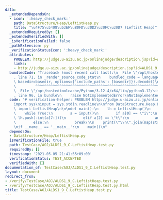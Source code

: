 ```yaml
---
data:
  _extendedDependsOn:
  - icon: ':heavy_check_mark:'
    path: DataStructure/Heap/LeftistHeap.py
    title: "\u4F75\u5408\u53EF\u80FD\u30D2\u30FC\u30D7 (Leftist Heap)"
  _extendedRequiredBy: []
  _extendedVerifiedWith: []
  _isVerificationFailed: false
  _pathExtension: py
  _verificationStatusIcon: ':heavy_check_mark:'
  attributes:
    PROBLEM: http://judge.u-aizu.ac.jp/onlinejudge/description.jsp?id=ALDS1_9_C
    links:
    - http://judge.u-aizu.ac.jp/onlinejudge/description.jsp?id=ALDS1_9_C
  bundledCode: "Traceback (most recent call last):\n  File \"/opt/hostedtoolcache/Python/3.12.4/x64/lib/python3.12/site-packages/onlinejudge_verify/documentation/build.py\"\
    , line 71, in _render_source_code_stat\n    bundled_code = language.bundle(stat.path,\
    \ basedir=basedir, options={'include_paths': [basedir]}).decode()\n          \
    \         ^^^^^^^^^^^^^^^^^^^^^^^^^^^^^^^^^^^^^^^^^^^^^^^^^^^^^^^^^^^^^^^^^^^^^^^^^^^^^^^^^\n\
    \  File \"/opt/hostedtoolcache/Python/3.12.4/x64/lib/python3.12/site-packages/onlinejudge_verify/languages/python.py\"\
    , line 96, in bundle\n    raise NotImplementedError\nNotImplementedError\n"
  code: "# verification-helper: PROBLEM http://judge.u-aizu.ac.jp/onlinejudge/description.jsp?id=ALDS1_9_C\n\
    import sys\ninput = sys.stdin.readline\n\nfrom DataStructure.Heap.LeftistHeap\
    \ import LeftistHeap\n\n\ndef main():\n    lh = LeftistHeap()\n    ans = []\n\
    \    while True:\n        a = input()\n        if a[0] == \"i\":\n           \
    \ lh.push(-int(a[7:]))\n        elif a[2] == \"t\":\n            ans.append(-lh.pop())\n\
    \        else:\n            break\n\n    print(\"\\n\".join(map(str, ans)))\n\n\
    \nif __name__ == '__main__':\n    main()\n"
  dependsOn:
  - DataStructure/Heap/LeftistHeap.py
  isVerificationFile: true
  path: TestCase/AOJ/ALDS1_9_C.LeftistHeap.test.py
  requiredBy: []
  timestamp: '2021-05-05 21:41:55+09:00'
  verificationStatus: TEST_ACCEPTED
  verifiedWith: []
documentation_of: TestCase/AOJ/ALDS1_9_C.LeftistHeap.test.py
layout: document
redirect_from:
- /verify/TestCase/AOJ/ALDS1_9_C.LeftistHeap.test.py
- /verify/TestCase/AOJ/ALDS1_9_C.LeftistHeap.test.py.html
title: TestCase/AOJ/ALDS1_9_C.LeftistHeap.test.py
---
```

